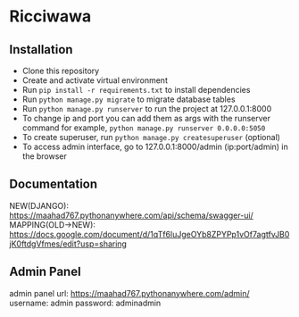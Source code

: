 # Ricciwawa

## Installation
* Clone this repository
* Create and activate virtual environment
* Run `pip install -r requirements.txt` to install dependencies
* Run `python manage.py migrate` to migrate database tables
* Run `python manage.py runserver` to run the project at 127.0.0.1:8000
* To change ip and port you can add them as args with the runserver command for example, `python manage.py runserver 0.0.0.0:5050`
* To create superuser, run `python manage.py createsuperuser` (optional)
* To access admin interface, go to 127.0.0.1:8000/admin (ip:port/admin) in the browser

## Documentation
NEW(DJANGO): https://maahad767.pythonanywhere.com/api/schema/swagger-ui/ <br>
MAPPING(OLD->NEW): https://docs.google.com/document/d/1qTf6luJgeOYb8ZPYPp1vOf7agtfvJB0jK0ftdgVfmes/edit?usp=sharing

## Admin Panel
admin panel url: https://maahad767.pythonanywhere.com/admin/
username: admin
password: adminadmin

